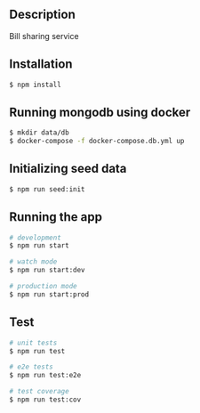 ## Description

Bill sharing service

## Installation

```bash
$ npm install
```

## Running mongodb using docker
```bash
$ mkdir data/db
$ docker-compose -f docker-compose.db.yml up
```

## Initializing seed data
```bash
$ npm run seed:init
```

## Running the app

```bash
# development
$ npm run start

# watch mode
$ npm run start:dev

# production mode
$ npm run start:prod
```

## Test

```bash
# unit tests
$ npm run test

# e2e tests
$ npm run test:e2e

# test coverage
$ npm run test:cov
```
